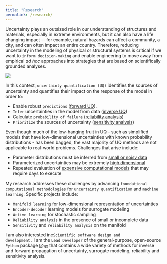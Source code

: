```yaml
---
title: "Research"
permalink: /research/
---
```


Uncertainty plays an outsized role in our understanding of structures and materials, especially in extreme environments, but it can also have a life changing impact -- for example, natural hazards can affect a community, a city, and can often impact an entire country. Therefore, reducing uncertainty in the modeling of physical or structural systems is critical if we want to <code>inform decision-making</code> and enable engineering to move away from empirical <i>ad hoc</i> approaches into strategies that are based on scientifically grounded analyses.

<img src="{{ site.url }}{{ site.baseurl }}/assets/images/UQ.png"/>

In this context, <code>uncertainty quantification (UQ)</code> identifies the sources of uncertainty and quantifies their impact on the response of the model in order to:

* Enable robust <code>predictions</code> (<u>forward UQ</u>).
* <code>Infer</code> uncertainties in the model from data (<u>inverse UQ</u>)
* Calculate <code>probability of failure</code> (<u>reliability analysis</u>)
* <code>Prioritize</code> the sources of uncertainty (<u>sensitivity analysis</u>)

Even though much of the low-hanging fruit in UQ - such as simplified models that have low-dimensional uncertainties with known probability distributions - has been bagged, the vast majority of UQ methods are not applicable to real-world problems. Challenges that arise include:

* Parameter distributions must be inferred from <u>small or noisy data</u>
* Parameterized uncertainties may be extremely <u>high dimensional</u>
* Repeated evaluation of <u>expensive computational models</u> that may require days to execute


My research addresses these challenges by advancing <code>foundational computational methodologies</code> for <code>uncertainty quantification</code> and <code>machine learning</code>.  Specific projects include: 

* <code>Manifold learning</code> for low-dimensional representation of uncertainties
* <code>Encoder-decoder</code> learning models for surrogate modeling
* <code>Active learning</code> for stochastic sampling
* <code>Reliability analysis</code> in the presence of small or incomplete data
* <code>Sensitivity</code> and <code>reliability analysis</code> on the manifold

I am also interested inc<code>Scientific software design and development.</code> I am the <code>Lead Developer</code> of the general-purpose, open-source <code>Python</code> package <a href='https://github.com/SURGroup/UQpy' target='_blank'><code>UQpy</code></a> that contains a wide variety of methods for inverse and forward propagation of uncertainty, surrogate modeling, reliability and sensitivity analysis. 